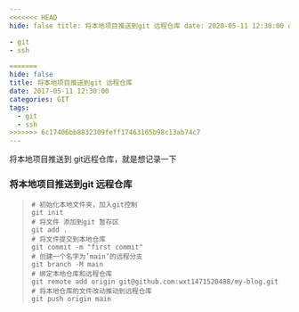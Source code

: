 ```yaml
---
<<<<<<< HEAD
hide: false title: 将本地项目推送到git 远程仓库 date: 2020-05-11 12:30:00 categories: GIT tags:

- git
- ssh

=======
hide: false
title: 将本地项目推送到git 远程仓库
date: 2017-05-11 12:30:00
categories: GIT
tags:
  - git
  - ssh
>>>>>>> 6c17406bb8832309feff17463165b98c13ab74c7
---
```

将本地项目推送到 git远程仓库，就是想记录一下
<!--more-->
### 将本地项目推送到git 远程仓库

> ```shell
> # 初始化本地文件夹，加入git控制
> git init
> # 将文件 添加到git 暂存区
> git add .
> # 将文件提交到本地仓库
> git commit -m "first commit"
> # 创建一个名字为’main‘的远程分支
> git branch -M main
> # 绑定本地仓库和远程仓库
> git remote add origin git@github.com:wxt1471520488/my-blog.git
> # 将本地仓库的文件改动推动到远程仓库
> git push origin main
> ```

